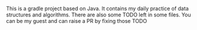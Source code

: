 This is a gradle project based on Java. It contains my daily practice of data structures and algorithms. There are also some TODO left in some files. You can be my guest and can raise a PR by fixing those TODO
